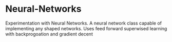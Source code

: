 # Neural-Networks
Experimentation with Neural Networks. A neural network class capable of implementing any shaped networks. Uses feed forward superwised learning with backprogoation and gradient decent
